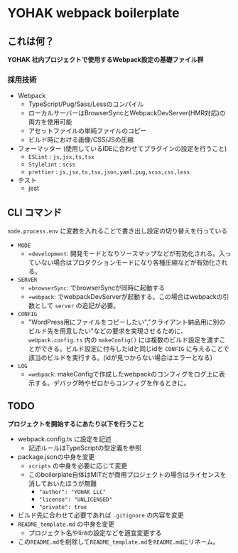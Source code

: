 # YOHAK webpack boilerplate

## これは何？
**YOHAK 社内プロジェクトで使用するWebpack設定の基礎ファイル群**

### 採用技術
* Webpack
  * TypeScript/Pug/Sass/Lessのコンパイル
  * ローカルサーバーはBrowserSyncとWebpackDevServer(HMR対応)の両方を使用可能
  * アセットファイルの単純ファイルのコピー
  * ビルド時における画像/CSS/JSの圧縮
* フォーマッター (使用しているIDEに合わせてプラグインの設定を行うこと)
  * `ESLint` : `js,jsx,ts,tsx`
  * `Stylelint` : `scss`
  * `prettier` : `js,jsx,ts,tsx,json,yaml,pug,scss,css,less`
* テスト
  * jest

## CLI コマンド
`node.process.env` に変数を入れることで書き出し設定の切り替えを行っている
* `MODE`
  * `=development`: 開発モードとなりソースマップなどが有効化される。入っていない場合はプロダクションモードになり各種圧縮などが有効化される。
* `SERVER`
  * `=browserSync`:  でbrowserSyncが同時に起動する
  * `=webpack`:  でwebpackDevServerが起動する。この場合はwebpackの引数として `server` の追記が必要。
* `CONFIG`
  * "WordPress用にファイルをコピーしたい","クライアント納品用に別のビルド先を用意したい"などの要求を実現させるために、`webpack.config.ts` 内の `makeConfig()` には複数のビルド設定を渡すことができる。ビルド設定に付与したidと同じidを `CONFIG` に与えることで該当のビルドを実行する。(idが見つからない場合はエラーとなる)
* `LOG`
  * `=webpack`: makeConfigで作成したwebpackのコンフィグをログ上に表示する。デバッグ時やゼロからコンフィグを作るときに。



## TODO
**プロジェクトを開始するにあたり以下を行うこと**
* webpack.config.ts に設定を記述
  * 記述ルールはTypeScriptの型定義を参照
* package.jsonの中身を変更
  * `scripts` の中身を必要に応じて変更
  * このboilerplate自体はMITだが商用プロジェクトの場合はライセンスを消しておいたほうが無難
    * `"author": "YOHAK LLC"`
    * `"license": "UNLICENSED"`
    * `"private": true`
* ビルド先に合わせて必要であれば `.gitignore` の内容を変更
* `README_template.md` の中身を変更
  * プロジェクト名やlintの設定などを適宜変更する
* この`README.md`を削除して`README_template.md`を`README.md`にリネーム。

